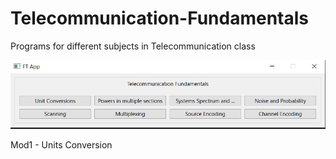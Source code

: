 # Telecommunication-Fundamentals
Programs for different subjects in Telecommunication class

<img src="https://github.com/hbtalha/Telecommunication-Fundamentals/blob/main/Screenshots/mainWindow.png" width="600"/>

Mod1 - Units Conversion
